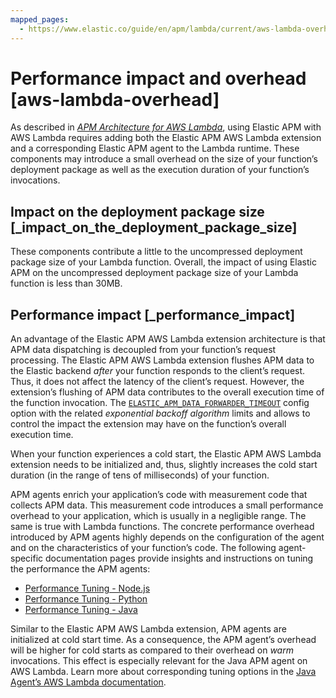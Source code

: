 ```yaml
---
mapped_pages:
  - https://www.elastic.co/guide/en/apm/lambda/current/aws-lambda-overhead.html
---
```


# Performance impact and overhead [aws-lambda-overhead]

As described in [*APM Architecture for AWS Lambda*](/reference/index.md), using Elastic APM with AWS Lambda requires adding both the Elastic APM AWS Lambda extension and a corresponding Elastic APM agent to the Lambda runtime. These components may introduce a small overhead on the size of your function’s deployment package as well as the execution duration of your function’s invocations.


## Impact on the deployment package size [_impact_on_the_deployment_package_size]

These components contribute a little to the uncompressed deployment package size of your Lambda function. Overall, the impact of using Elastic APM on the uncompressed deployment package size of your Lambda function is less than 30MB.


## Performance impact [_performance_impact]

An advantage of the Elastic APM AWS Lambda extension architecture is that APM data dispatching is decoupled from your function’s request processing. The Elastic APM AWS Lambda extension flushes APM data to the Elastic backend *after* your function responds to the client’s request. Thus, it does not affect the latency of the client’s request. However, the extension’s flushing of APM data contributes to the overall execution time of the function invocation. The [`ELASTIC_APM_DATA_FORWARDER_TIMEOUT`](/reference/aws-lambda-config-options.md#aws-lambda-config-data-forwarder-timeout) config option with the related *exponential backoff algorithm* limits and allows to control the impact the extension may have on the function’s overall execution time.

When your function experiences a cold start, the Elastic APM AWS Lambda extension needs to be initialized and, thus, slightly increases the cold start duration (in the range of tens of milliseconds) of your function.

APM agents enrich your application’s code with measurement code that collects APM data. This measurement code introduces a small performance overhead to your application, which is usually in a negligible range. The same is true with Lambda functions. The concrete performance overhead introduced by APM agents highly depends on the configuration of the agent and on the characteristics of your function’s code. The following agent-specific documentation pages provide insights and instructions on tuning the performance the APM agents:

* [Performance Tuning - Node.js](apm-agent-nodejs://reference/performance-tuning.md)
* [Performance Tuning - Python](apm-agent-python://reference/performance-tuning.md)
* [Performance Tuning - Java](apm-agent-java://reference/overhead-performance-tuning.md)

Similar to the Elastic APM AWS Lambda extension, APM agents are initialized at cold start time. As a consequence, the APM agent’s overhead will be higher for cold starts as compared to their overhead on *warm* invocations. This effect is especially relevant for the Java APM agent on AWS Lambda. Learn more about corresponding tuning options in the [Java Agent’s AWS Lambda documentation](apm-agent-java://reference/aws-lambda.md#aws-lambda-caveats).

